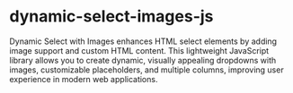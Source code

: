 # dynamic-select-images-js
Dynamic Select with Images enhances HTML select elements by adding image support and custom HTML content. This lightweight JavaScript library allows you to create dynamic, visually appealing dropdowns with images, customizable placeholders, and multiple columns, improving user experience in modern web applications.

